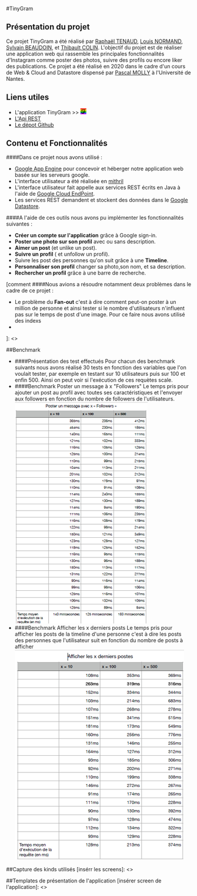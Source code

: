 #TinyGram

## Présentation du projet
Ce projet TinyGram a été réalisé par 
[Raphaël TENAUD](https://github.com/Raph-glitch), 
[Louis NORMAND](https://github.com/LouisNmd), 
[Sylvain BEAUDOIN](https://github.com/ParadoxeDore), et 
[Thibault COLIN](https://github.com/Thibault-COLIN).
L'objectif du projet est de réaliser une application web qui rassemble les principales fonctionnalités 
d'Instagram comme poster des photos, suivre des profils ou encore liker des publications.
Ce projet a été réalisé en 2020 dans le cadre d'un cours de Web & Cloud and Datastore dispensé par 
[Pascal MOLLY](https://sites.google.com/view/pascal-molli/teaching/webcloud) à l'Université de Nantes.

## Liens utiles

* L'application TinyGram >> [![Application TinyGram](imgReadme/favicon.png)](https://tinygram-1.ew.r.appspot.com/)
* [L'Api REST](https://endpointsportal.tinygram-1.cloud.goog/)
* [Le dépot Github](https://github.com/Raph-glitch/tinyGram)

## Contenu et Fonctionnalités
####Dans ce projet nous avons utilisé :
* [Google App Engine](https://cloud.google.com/appengine?hl=fr) pour concevoir et héberger notre application web basée sur les serveurs google.
* L'interface utilisateur a été réalisée en [mithril](https://mithril.js.org/)
* L'interface utilisateur fait appelle aux services REST écrits en Java à l'aide de [Google Cloud EndPoint](https://cloud.google.com/endpoints/?hl=fr).
* Les services REST demandent et stockent des données dans le [Google Datastore](https://cloud.google.com/datastore/?hl=fr).

####A l'aide de ces outils nous avons pu implémenter les fonctionnalités suivantes :

* **Créer un compte sur l'application** grâce à Google sign-in.
* **Poster une photo sur son profil** avec ou sans description. 
* **Aimer un post** (et unlike un post).
* **Suivre un profil** ( et unfollow un profil).
* Suivre les post des personnes qu'on suit grâce à une **Timeline**.
* **Personnaliser son profil** changer sa photo,son nom, et sa description.
* **Rechercher un profil** grâce à une barre de recherche.

[comment ####Nous avions a résoudre notamment deux problèmes dans le cadre de ce projet :

* Le problème du **Fan-out** c'est à dire comment peut-on poster à un million de
personne et ainsi tester si le nombre d'utilisateurs n'influent pas sur le temps de post d'une image.
Pour ce faire nous avons utilisé  des indexs
*
]: <>

##Benchmark
* ####Présentation des test effectués
Pour chacun des benchmark suivants nous avons réalisé 30 tests en fonction des variables que l'on voulait tester, par exemple en testant sur 10 utilisateurs puis sur 100 et enfin 500.
Ainsi on peut voir si l'exécution de ces requètes scale.
* ####Benchmark Poster un message à x "Followers"
Le temps pris pour ajouter un post au profil avec toutes ses caractéristiques et l'envoyer aux followers en fonction 
du nombre de followers de l'utilisateurs.
![Benchmark Followers](imgReadme/BenchmarkFollowers.PNG)
* ####Benchmark Afficher les x derniers posts
Le temps pris pour afficher les posts de la timeline d'une personne c'est
 à dire les posts des personnes que l'utilisateur suit en fonction du nombre de posts à afficher 
![BenchmarkAffichagePost](imgReadme/BenchmarkAffichagePost.PNG)

[insérer le benchmark des likes]: <>

[ajout d'une conclusion??]:<>

##Capture des kinds utilisés
[insérr les screens]: <>

##Templates de présentation de l'application
[insérer screen de l'application]: <>
